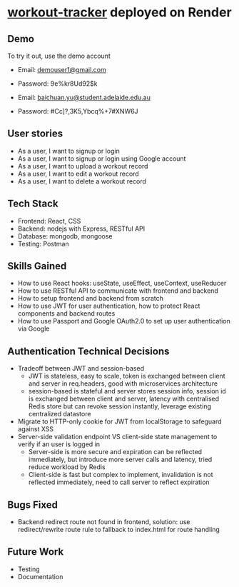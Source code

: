 # [workout-tracker](https://workout-tracker-frontend-1gjy.onrender.com/) deployed on Render

## Demo
To try it out, use the demo account
- Email: demouser1@gmail.com
- Password: 9e%kr8Ud92$k

- Email: baichuan.yu@student.adelaide.edu.au
- Password: #Cc]?,3K5,Ybcq%+7#XNW6J

## User stories
* As a user, I want to signup or login
* As a user, I want to signup or login using Google account
* As a user, I want to upload a workout record
* As a user, I want to edit a workout record
* As a user, I want to delete a workout record


## Tech Stack
* Frontend: React, CSS
* Backend: nodejs with Express, RESTful API
* Database: mongodb, mongoose
* Testing: Postman

## Skills Gained
* How to use React hooks: useState, useEffect, useContext, useReducer
* How to use RESTful API to communicate with frontend and backend
* How to setup frontend and backend from scratch
* How to use JWT for user authentication, how to protect React components and backend routes
* How to use Passport and Google OAuth2.0 to set up user authentication via Google

## Authentication Technical Decisions
* Tradeoff between JWT and session-based
  - JWT is stateless, easy to scale, token is exchanged between client and server in req.headers, good with microservices architecture
  - session-based is stateful and server stores session info, session id is exchanged between client and server, latency with centralised Redis store but can revoke session instantly, leverage existing centralized datastore
* Migrate to HTTP-only cookie for JWT from localStorage to safeguard against XSS
* Server-side validation endpoint VS client-side state management to verify if an user is logged in
  - Server-side is more secure and expiration can be reflected immediately, but introduce more server calls and latency, tried reduce workload by Redis
  - Client-side is fast but complex to implement, invalidation is not reflected immediately, need to call server to reflect expiration

## Bugs Fixed
* Backend redirect route not found in frontend, solution: use redirect/rewrite route rule to fallback to index.html for route handling


## Future Work
* Testing
* Documentation



